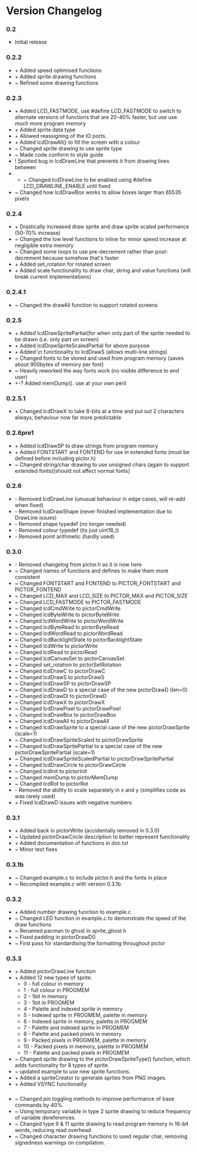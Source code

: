 # Version Changelog
### 0.2
* Initial release

### 0.2.2
* \+ Added speed optimised functions
* \+ Added sprite drawing functions
* ~ Refined some drawing functions

### 0.2.3
* \+ Added LCD_FASTMODE, use #define LCD_FASTMODE to switch to alternate versions of functions that are 20-40% faster, but use use much more program memory
* \+ Added sprite data type
* \+ Allowed reassigning of the IO ports.
* \+ Added lcdDrawAll() to fill the screen with a colour
* ~ Changed sprite drawing to use sprite type
* ~ Made code conform to style guide
* \! Spotted bug in lcdDrawLine that prevents it from drawing lines between 
* * ~ Changed lcdDrawLine to be enabled using #define LCD_DRAWLINE_ENABLE until fixed
* ~ Changed how lcdDrawBox works to allow boxes larger than 65535 pixels

### 0.2.4
* \+ Drastically increased draw sprite and draw sprite scaled performance (50-70% increase)
* ~ Changed the low level functions to inline for minor speed increase at negligible extra memory
* ~ Changed some loops to use pre-decrement rather than post-decrement because somehow that's faster
* \+ Added set_rotation for rotated screen
* \+ Added scale functionality to draw char, string and value functions (will break current implementations)

### 0.2.4.1
* ~ Changed the drawAll function to support rotated screens

### 0.2.5
* \+ Added lcdDrawSpritePartial(for when only part of the sprite needed to be drawn (i.e. only part on screen)
* \+ Added lcdDrawSpriteScaledPartial for above purpose
* \+ Added \n functionality to lcdDrawS (allows multi-line strings)
* ~ Changed fonts to be stored and used from program memory (saves about 900bytes of memory per font)
* ~ Heavily reworked the way fonts work (no visible difference to end user)
* \+-? Added memDump(). use at your own peril

### 0.2.5.1
* \+ Changed lcdDrawX to take 8-bits at a time and put out 2 characters always, behaviour now far more predictable

### 0.2.6pre1
* \+ Added lcdDrawSP to draw strings from program memory
* \+ Added FONTSTART and FONTEND for use in extended fonts (must be defined before including pictor.h)
* ~ Changed string/char drawing to use unsigned chars (again to support extended fonts)[should not affect normal fonts]

### 0.2.6
* \- Removed lcdDrawLine (unusual behaviour in edge cases, will re-add when fixed)
* \- Removed lcdDrawShape (never finished implementation due to DrawLine issues)
* \- Removed shape typedef (no longer needed)
* \- Removed colour typedef (its just uint16_t)
* \- Removed point arithmetic (hardly used)

### 0.3.0
* \- Removed changelog from pictor.h as it is now here
* ~ Changed names of functions and defines to make them more consistent
* ~ Changed FONTSTART and FONTEND to PICTOR_FONTSTART and PICTOR_FONTEND
* ~ Changed LCD_MAX and LCD_SIZE to PICTOR_MAX and PICTOR_SIZE
* ~ Changed LCD_FASTMODE to PICTOR_FASTMODE
* ~ Changed lcdCmdWrite to pictorCmdWrite
* ~ Changed lcdByteWrite to pictorByteWrite
* ~ Changed lcdWordWrite to pictorWordWrite
* ~ Changed lcdByteRead to pictorByteRead
* ~ Changed lcdWordRead to pictorWordRead
* ~ Changed lcdBacklightState to pictorBacklightState
* ~ Changed lcdWrite to pictorWrite
* ~ Changed lcdRead to pictorRead
* ~ Changed lcdCanvasSet to pictorCanvasSet
* ~ Changed set_rotation to pictorSetRotation
* ~ Changed lcdDrawC to pictorDrawC
* ~ Changed lcdDrawS to pictorDrawS
* ~ Changed lcdDrawSP to pictorDrawSP
* ~ Changed lcdDrawD to a special case of the new pictorDrawD (len=0)
* ~ Changed lcdDrawDl to pictorDrawD
* ~ Changed lcdDrawX to pictorDrawX
* ~ Changed lcdDrawPixel to pictorDrawPixel
* ~ Changed lcdDrawBox to pictorDrawBox
* ~ Changed lcdDrawAll to pictorDrawAll
* ~ Changed lcdDrawSprite to a special case of the new pictorDrawSprite (scale=1)
* ~ Changed lcdDrawSpriteScaled to pictorDrawSprite
* ~ Changed lcdDrawSpritePartial to a special case of the new pictorDrawSpritePartial (scale=1)
* ~ Changed lcdDrawSpriteScaledPartial to pictorDrawSpritePartial
* ~ Changed lcdDrawCircle to pictorDrawCircle
* ~ Changed lcdInit to pictorInit
* ~ Changed memDump to pictorMemDump
* ~ Changed lcdRot to pictorRot
* \- Removed the ability to scale separately in x and y (simplifies code as was rarely used)
* \+ Fixed lcdDrawD issues with negative numbers

### 0.3.1
* \+ Added back in pictorWrite (accidentally removed in 0.3.0)
* ~ Updated pictorDrawCircle description to better represent functionality
* \+ Added documentation of functions in doc.txt
* ~ Minor text fixes

### 0.3.1b
* ~ Changed example.c to include pictor.h and the fonts in place
* ~ Recompiled example.c with version 0.3.1b

### 0.3.2
* \+ Added number drawing function to example.c
* ~ Changed LED function in example.c to demonstrate the speed of the draw functions
* ~ Renamed pacman to ghost in sprite_ghost.h
* ~ Fixed padding in pictorDrawD()
* ~ First pass for standardising the formatting throughout pictor

### 0.3.3
* \+ Added pictorDrawLine function
* \+ Added 12 new types of sprite.
  * 0 - full colour in memory 
  * 1 - full colour in PROGMEM 
  * 2 - 1bit in memory 
  * 3 - 1bit in PROGMEM 
  * 4 - Palette and indexed sprite in memory 
  * 5 - Indexed sprite in PROGMEM, palette in memory 
  * 6 - Indexed sprite in memory, palette in PROGMEM 
  * 7 - Palette and indexed sprite in PROGMEM 
  * 8 - Palette and packed pixels in memory
  * 9 - Packed pixels in PROGMEM, palette in memory
  * 10 - Packed pixels in memory, palette in PROGMEM
  * 11 - Palette and packed pixels in PROGMEM
* ~ Changed sprite drawing to the pictorDrawSpriteType() function, which adds functionality for 8 types of sprite. 
* ~ updated example to use new sprite functions.
* \+ Added a spriteCreator to generate sprites from PNG images.
* \+ Added VSYNC functionality

### 
* ~ Changed pin toggling methods to improve performance of base commands by 40%.
* ~ Using temporary variable in type 2 sprite drawing to reduce frequency of variable dereferences.
* ~ Changed type 9 & 11 sprite drawing to read program memory in 16-bit words, reducing read overhead.
* ~ Changed character drawing functions to used regular char, removing signedness warnings on compilation.